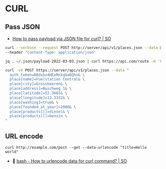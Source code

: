 # CURL

## Pass JSON

- [How to pass payload via JSON file for curl? | SO](https://stackoverflow.com/questions/18611903/how-to-pass-payload-via-json-file-for-curl)

```bash
curl --verbose --request POST http://server/api/v1/places.json --data @testplace.json \
--header "Content-Type: application/json"
```

```bash
jq . ~/.json/payload-2022-03-03.json | curl https://api.com/route -H 'Content-Type: application/json' -d @-
```

```bash
curl -vX POST https://server/api/v1/places.json --data "
  auth_token=B8dsbz4HExMskqUa6Qhn& \
  place[name]=Fuelstation Central& \
  place[city]=Grossbeeren& \
  place[address]=Buschweg 1& \
  place[latitude]=52.3601& \
  place[longitude]=13.3332& \
  place[washing]=true& \
  place[founded_at_year]=2000& \
  place[products][]=diesel& \
  place[products][]=benzin \
"
```

## URL encode

`curl http://example.com/post --get --data-urlencode "title=Hello world"`

- :speech_balloon: [bash - How to urlencode data for curl command? | SO](https://stackoverflow.com/questions/296536/how-to-urlencode-data-for-curl-command)